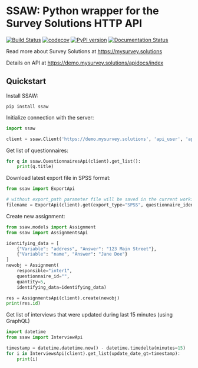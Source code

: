 # SSAW: Python wrapper for the Survey Solutions HTTP API

[![Build Status](https://travis-ci.org/vavalomi/ssaw.svg?branch=master)](https://travis-ci.org/vavalomi/ssaw)
[![codecov](https://codecov.io/gh/vavalomi/ssaw/branch/master/graph/badge.svg)](https://codecov.io/gh/vavalomi/ssaw)
[![PyPI version](https://badge.fury.io/py/ssaw.svg)](https://badge.fury.io/py/ssaw)
[![Documentation Status](https://readthedocs.org/projects/ssaw/badge/?version=latest)](https://ssaw.readthedocs.io/en/latest/?badge=latest)

Read more about Survey Solutions at <https://mysurvey.solutions>

Details on API at <https://demo.mysurvey.solutions/apidocs/index>

## Quickstart

Install SSAW:

```shell
pip install ssaw
```

Initialize connection with the server:
```python
import ssaw

client = ssaw.Client('https://demo.mysurvey.solutions', 'api_user', 'api_password')
```

Get list of questionnaires:
```python
for q in ssaw.QuestionnairesApi(client).get_list():
    print(q.title)
```

Download latest export file in SPSS format:
```python
from ssaw import ExportApi

# without export_path parameter file will be saved in the current working directory
filename = ExportApi(client).get(export_type="SPSS", questionnaire_identity="64136490cbc24a71a1df10f4b7115599$1")

```

Create new assignment:
```python
from ssaw.models import Assignment
from ssaw import AssignmentsApi

identifying_data = [
    {"Variable": "address", "Answer": "123 Main Street"},
    {"Variable": "name", "Answer": "Jane Doe"}
]
newobj = Assignment(
    responsible="inter1", 
    questionnaire_id="", 
    quantity=5, 
    identifying_data=identifying_data)

res = AssignmentsApi(client).create(newobj)
print(res.id)
```

Get list of interviews that were updated during last 15 minutes (using GraphQL)
```python
import datetime
from ssaw import InterviewApi

timestamp = datetime.datetime.now() - datetime.timedelta(minutes=15)
for i in InterviewsApi(client).get_list(update_date_gt=timestamp):
    print(i)
```